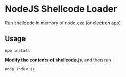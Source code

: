 # NodeJS Shellcode Loader

Run shellcode in memory of node.exe (or electron app)

## Usage

```
npm install
```

**Modify the contents of shellcode.js**, and then run 
```
node index.js
```